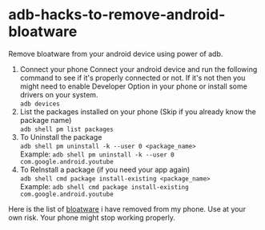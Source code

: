 # adb-hacks-to-remove-android-bloatware
Remove bloatware from your android device using power of adb.


1. Connect your phone
Connect your android device and run the following command to see if it's properly connected or not. If it's not then you might need to enable Developer Option in your phone or install some drivers on your system. <br>
`adb devices`
2. List the packages installed on your phone (Skip if you already know the package name)<br>
`adb shell pm list packages`<br>
3. To Uninstall the package<br>
`adb shell pm uninstall -k --user 0 <package_name>`<br>
Example: `adb shell pm uninstall -k --user 0 com.google.android.youtube`<br>
4. To ReInstall a package (if you need your app again)<br>
`adb shell cmd package install-existing <package_name>`<br>
Example: `adb shell cmd package install-existing com.google.android.youtube`<br>

Here is the list of [bloatware](https://github.com/iamtalhaasghar/adb-hacks-to-remove-android-bloatware/blob/master/uninstalled_packages.csv) i have removed from my phone. Use at your own risk. Your phone might stop working properly.
